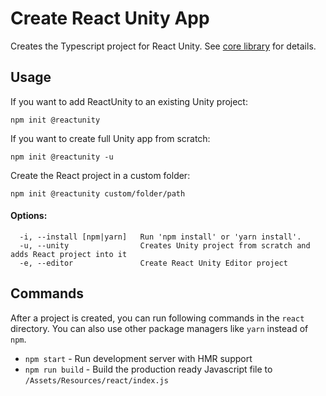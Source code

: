 # Create React Unity App

Creates the Typescript project for React Unity. See [core library](https://github.com/ReactUnity/core) for details.

## Usage

If you want to add ReactUnity to an existing Unity project:

`npm init @reactunity`

If you want to create full Unity app from scratch:

`npm init @reactunity -u`

Create the React project in a custom folder:

`npm init @reactunity custom/folder/path`

#### Options:

```
  -i, --install [npm|yarn]   Run 'npm install' or 'yarn install'.
  -u, --unity                Creates Unity project from scratch and adds React project into it
  -e, --editor               Create React Unity Editor project
```

## Commands

After a project is created, you can run following commands in the `react` directory. You can also use other package managers like `yarn` instead of `npm`.

- `npm start` - Run development server with HMR support
- `npm run build` - Build the production ready Javascript file to `/Assets/Resources/react/index.js`
